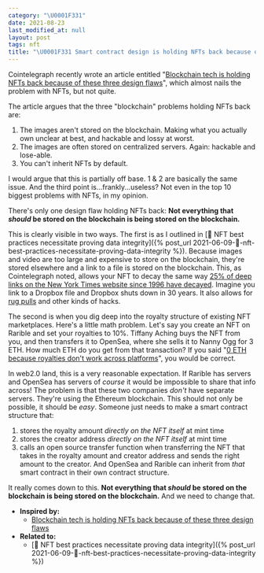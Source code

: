 ```yaml
---
category: "\U0001F331"
date: 2021-08-23
last_modified_at: null
layout: post
tags: nft
title: "\U0001F331 Smart contract design is holding NFTs back because of one flaw"
---
```


Cointelegraph recently wrote an article entitled "[Blockchain tech is holding NFTs back because of these three design flaws](https://cointelegraph.com/news/blockchain-tech-is-holding-nfts-back-because-of-these-three-design-flaws)", which almost nails the problem with NFTs, but not quite.

The article argues that the three "blockchain" problems holding NFTs back are:
1. The images aren't stored on the blockchain. Making what you actually own unclear at best, and hackable and lossy at worst.
2. The images are often stored on centralized servers. Again: hackable and lose-able.
3. You can't inherit NFTs by default.

I would argue that this is partially off base. 1 & 2 are basically the same issue. And the third point is...frankly...useless? Not even in the top 10 biggest problems with NFTs, in my opinion.

There's only one design flaw holding NFTs back: **Not everything that *should* be stored on the blockchain is being stored on the blockchain.**

This is clearly visible in two ways. The first is as I outlined in [🌱 NFT best practices necessitate proving data integrity]({% post_url 2021-06-09-🌱-nft-best-practices-necessitate-proving-data-integrity %}). Because images and video are too large and expensive to store on the blockchain, they're stored elsewhere and a link to a file is stored on the blockchain. This, as Cointelegraph noted, allows your NFT to decay the same way [25% of deep links on the New York Times website since 1996 have decayed](https://www.theatlantic.com/technology/archive/2021/06/the-internet-is-a-collective-hallucination/619320/). Imagine you link to a Dropbox file and Dropbox shuts down in 30 years. It also allows for [rug pulls](https://cointelegraph.com/news/opensea-collector-pulls-the-rug-on-nfts-to-highlight-arbitrary-value) and other kinds of hacks.

The second is when you dig deep into the royalty structure of existing NFT marketplaces. Here's a little math problem. Let's say you create an NFT on Rarible and set your royalties to 10%. Tiffany Aching buys the NFT from you, and then transfers it to OpenSea, where she sells it to Nanny Ogg for 3 ETH. How much ETH do you get from that transaction? If you said "[0 ETH because royalties don't work across platforms](https://gov.rarible.com/t/listed-on-rarible-sold-on-opeansea/6154)", you would be correct.

In web2.0 land, this is a very reasonable expectation. If Rarible has servers and OpenSea has servers of _course_ it would be impossible to share that info across! The problem is that these two companies _don't_ have separate servers. They're using the Ethereum blockchain. This should not only be possible, it should be _easy_. Someone just needs to make a smart contract structure that:
1. stores the royalty amount _directly on the NFT itself_ at mint time
2. stores the creator address _directly on the NFT itself_ at mint time
3. calls an open source transfer function when transferring the NFT that takes in the royalty amount and creator address and sends the right amount to the creator.
And OpenSea and Rarible can inherit from _that_ smart contract in their own contract structure.

It really comes down to this. **Not everything that _should_ be stored on the blockchain is being stored on the blockchain.** And we need to change that.

- **Inspired by:** 
	- [Blockchain tech is holding NFTs back because of these three design flaws](https://cointelegraph.com/news/blockchain-tech-is-holding-nfts-back-because-of-these-three-design-flaws)
- **Related to:**
	- [🌱 NFT best practices necessitate proving data integrity]({% post_url 2021-06-09-🌱-nft-best-practices-necessitate-proving-data-integrity %})
